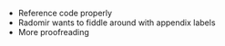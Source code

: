 - Reference code properly
- Radomir wants to fiddle around with appendix labels
- More proofreading
